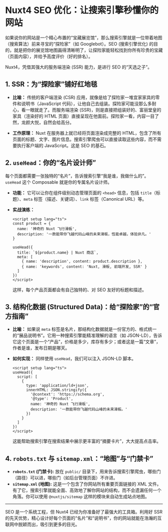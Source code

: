 # Nuxt4 SEO 优化：让搜索引擎秒懂你的网站

如果说你的网站是一个精心布置的“宝藏展览馆”，那么搜索引擎就是一位带着地图（搜索算法）前来寻宝的“探险家”（如 Googlebot）。SEO (搜索引擎优化) 的目的，就是把你的展览馆地图画得清晰明了，让探险家能轻松找到你所有珍贵的宝藏（页面内容），并给予高度评价（好的排名）。

Nuxt4，凭借其强大的服务端渲染 (SSR) 能力，是进行 SEO 的“天选之子”。

## 1. SSR：为“探险家”铺好红地毯

*   **比喻：** 传统的客户端渲染 (CSR) 应用，就像是给了探险家一堆宜家家具的零件和说明书（JavaScript 代码），让他自己去组装。探险家可能没那么多耐心，看一眼就走了。而服务端渲染 (SSR)，则是直接把组装好的、富丽堂皇的家具（渲染好的 HTML 页面）直接呈现在他面前。探险家一看，内容一目了然，龙颜大悦，自然会给高分。

*   **工作原理：** Nuxt 在服务器上就已经将页面渲染成完整的 HTML，包含了所有页面的标题、文字、图片信息。搜索引擎爬虫可以直接读取这些内容，而不需要执行客户端的 JavaScript。这是 SEO 的基石。

## 2. `useHead`：你的“名片设计师”

每个页面都需要一张独特的“名片”，告诉搜索引擎“我是谁，我做什么的”。`useHead` 这个 Composable 就是你的专属名片设计师。

*   **功能：** 它可以让你在组件级别动态管理页面的 `<head>` 信息，包括 `title`（标题）、`meta` 标签（描述、关键词）、`link` 标签（Canonical URL）等。

*   **实战演练：**

    ```vue
    <script setup lang="ts">
    const product = {
      name: '神奇的 Nuxt 飞行滑板',
      description: '一款能带你飞越代码山峰的未来滑板，性能卓越，体验非凡。'
    }

    useHead({
      title: `${product.name} | Nuxt 商店`,
      meta: [
        { name: 'description', content: product.description },
        { name: 'keywords', content: 'Nuxt, 滑板, 前端开发, SSR' }
      ]
    })
    </script>
    ```

    这样，每个产品页面都会有自己独特的、对 SEO 友好的标题和描述。

## 3. 结构化数据 (Structured Data)：给“探险家”的“官方指南”

*   **比喻：** 如果说 `meta` 标签是名片，那结构化数据就是一份官方的、格式统一的“展品说明书”。它用一种搜索引擎能精准理解的语言（如 JSON-LD），告诉它这个页面是一个“产品”，价格是多少，库存有多少；或者这是一篇“文章”，作者是谁，发布日期是哪天。

*   **如何实现：** 同样使用 `useHead`，我们可以注入 JSON-LD 脚本。

    ```vue
    <script setup lang="ts">
    useHead({
      script: [
        {
          type: 'application/ld+json',
          innerHTML: JSON.stringify({
            '@context': 'https://schema.org',
            '@type': 'Product',
            name: '神奇的 Nuxt 飞行滑板',
            description: '一款能带你飞越代码山峰的未来滑板。'
          })
        }
      ]
    })
    </script>
    ```

    这能帮助搜索引擎在搜索结果中展示更丰富的“摘要卡片”，大大提高点击率。

## 4. `robots.txt` 与 `sitemap.xml`：“地图”与“门禁卡”

*   **`robots.txt` (门禁卡):** 放在 `public/` 目录下，用来告诉搜索引擎爬虫，哪些门（路径）可以进，哪些门（如后台管理页面）不许进。
*   **`sitemap.xml` (地图):** 这是一个包含了你网站所有重要页面链接的 XML 文件。有了它，搜索引擎就能全面、高效地了解你网站的结构，而不会遗漏任何一个角落。你可以使用 `@nuxtjs/sitemap` 这样的模块来自动生成站点地图。

---

SEO 是一个系统工程，但 Nuxt4 已经为你准备好了最强大的工具箱。利用好 SSR 的先天优势，精心设计好每个页面的“名片”和“说明书”，你的网站就能在浩瀚的互联网中脱颖而出，吸引到更多的目光。